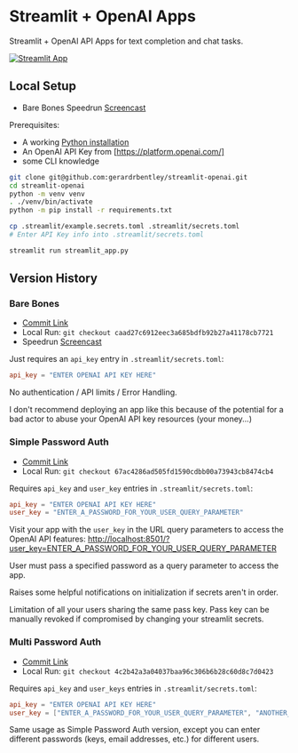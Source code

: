 # Streamlit + OpenAI Apps

Streamlit + OpenAI API Apps for text completion and chat tasks.

[![Streamlit App](https://static.streamlit.io/badges/streamlit_badge_black_white.svg)](https://myopenai.streamlit.app)

## Local Setup

- Bare Bones Speedrun [Screencast](https://www.youtube.com/watch?v=Vz-Ndhr5lYo)

Prerequisites:

- A working [Python installation](https://home.gerardbentley.com/setups/python/)
- An OpenAI API Key from [https://platform.openai.com/]
- some CLI knowledge

```sh
git clone git@github.com:gerardrbentley/streamlit-openai.git
cd streamlit-openai
python -m venv venv
. ./venv/bin/activate
python -m pip install -r requirements.txt

cp .streamlit/example.secrets.toml .streamlit/secrets.toml
# Enter API Key info into .streamlit/secrets.toml

streamlit run streamlit_app.py
```

## Version History

### Bare Bones

- [Commit Link](https://github.com/gerardrbentley/streamlit-openai/tree/caad27c6912eec3a685bdfb92b27a41178cb7721)
- Local Run: `git checkout caad27c6912eec3a685bdfb92b27a41178cb7721`
- Speedrun [Screencast](https://www.youtube.com/watch?v=Vz-Ndhr5lYo)

Just requires an `api_key` entry in `.streamlit/secrets.toml`:

```toml
api_key = "ENTER OPENAI API KEY HERE"
```

No authentication / API limits / Error Handling.

I don't recommend deploying an app like this because of the potential for a bad actor to abuse your OpenAI API key resources (your money...)

### Simple Password Auth

- [Commit Link](https://github.com/gerardrbentley/streamlit-openai/tree/67ac4286ad505fd1590cdbb00a73943cb8474cb4)
- Local Run: `git checkout 67ac4286ad505fd1590cdbb00a73943cb8474cb4`

Requires `api_key` and `user_key` entries in `.streamlit/secrets.toml`:

```toml
api_key = "ENTER OPENAI API KEY HERE"
user_key = "ENTER_A_PASSWORD_FOR_YOUR_USER_QUERY_PARAMETER"
```

Visit your app with the `user_key` in the URL query parameters to access the OpenAI API features: [http://localhost:8501/?user_key=ENTER_A_PASSWORD_FOR_YOUR_USER_QUERY_PARAMETER]()

User must pass a specified password as a query parameter to access the app.

Raises some helpful notifications on initialization if secrets aren't in order.

Limitation of all your users sharing the same pass key.
Pass key can be manually revoked if compromised by changing your streamlit secrets.

### Multi Password Auth

- [Commit Link](https://github.com/gerardrbentley/streamlit-openai/tree/4c2b42a3a04037baa96c306b6b28c60d8c7d0423)
- Local Run: `git checkout 4c2b42a3a04037baa96c306b6b28c60d8c7d0423`

Requires `api_key` and `user_keys` entries in `.streamlit/secrets.toml`:

```toml
api_key = "ENTER OPENAI API KEY HERE"
user_key = ["ENTER_A_PASSWORD_FOR_YOUR_USER_QUERY_PARAMETER", "ANOTHER_ONE"]
```

Same usage as Simple Password Auth version, except you can enter different passwords (keys, email addresses, etc.) for different users.

